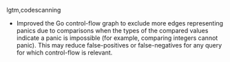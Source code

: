 lgtm,codescanning
* Improved the Go control-flow graph to exclude more edges representing panics due to comparisons when the types of the compared values indicate a panic is impossible (for example, comparing integers cannot panic). This may reduce false-positives or false-negatives for any query for which control-flow is relevant.
